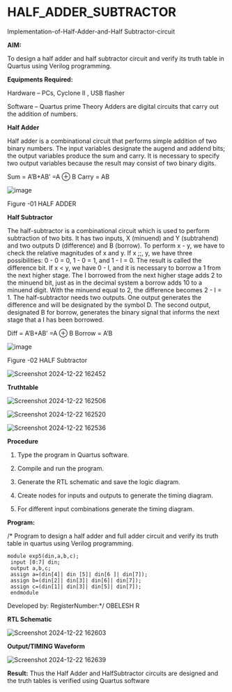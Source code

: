 # HALF_ADDER_SUBTRACTOR

Implementation-of-Half-Adder-and-Half Subtractor-circuit

**AIM:**

To design a half adder and half subtractor circuit and verify its truth table in Quartus using Verilog programming.

**Equipments Required:**

Hardware – PCs, Cyclone II , USB flasher 

Software – Quartus prime Theory Adders are digital circuits that carry out the addition of numbers.

**Half Adder**

Half adder is a combinational circuit that performs simple addition of two binary numbers. The input variables designate the augend and addend bits; the output variables produce the sum and carry. It is necessary to specify two output variables because the result may consist of two binary digits.

Sum = A’B+AB’ =A ⊕ B Carry = AB

![image](https://github.com/naavaneetha/HALF_ADDER_SUBTRACTOR/assets/154305477/bd4a0b2c-cdbc-4184-ab08-81578f121e1f)

Figure -01 HALF ADDER

**Half Subtractor**

The half-subtractor is a combinational circuit which is used to perform subtraction of two bits. It has two inputs, X (minuend) and Y (subtrahend) and two outputs D (difference) and B (borrow). To perform x - y, we have to check the relative magnitudes of x and y. If x ;;, y, we have three possibilities: 0 - 0 = 0, 1 - 0 = 1, and 1 - I = 0. The result is called the difference bit. If x < y, we have 0 - I, and it is necessary to borrow a 1 from the next higher stage. The I borrowed from the next higher stage adds 2 to the minuend bit, just as in the decimal system a borrow adds 10 to a minuend digit. With the minuend equal to 2, the difference becomes 2 - I = 1. The half-subtractor needs two outputs. One output generates the difference and will be designated by the symbol D. The second output, designated B for borrow, generates the binary signal that informs the next stage that a I has been borrowed. 

Diff = A’B+AB’ =A ⊕ B
Borrow = A’B

 ![image](https://github.com/naavaneetha/HALF_ADDER_SUBTRACTOR/assets/154305477/d76b099c-513f-4e7c-843a-e2fd028a531a)

Figure -02 HALF Subtractor

![Screenshot 2024-12-22 162452](https://github.com/user-attachments/assets/387eb48a-22e1-4f0f-bcc6-4be5a3c0ed39)


**Truthtable**

![Screenshot 2024-12-22 162506](https://github.com/user-attachments/assets/eb9bc0ef-dfac-452f-a1db-524d8c31946f)

![Screenshot 2024-12-22 162520](https://github.com/user-attachments/assets/138e5ee6-60af-4903-a54e-345c2a4af81e)

![Screenshot 2024-12-22 162536](https://github.com/user-attachments/assets/933867f1-b45b-49e7-a29c-a2dfcfc322ec)


**Procedure**

1.	Type the program in Quartus software.

2.	Compile and run the program.

3.	Generate the RTL schematic and save the logic diagram.

4.	Create nodes for inputs and outputs to generate the timing diagram.

5.	For different input combinations generate the timing diagram.


**Program:**

/* Program to design a half adder and full adder circuit and verify its truth table in quartus using Verilog programming.
```
module exp5(din,a,b,c);
 input [0:7] din;
 output a,b,c;
 assign a=(din[4]| din [5]| din[6 ]| din[7]);
 assign b=(din[2]| din[3]| din[6]| din[7]);
 assign c=(din[1]| din[3]| din[5]| din[7]);
 endmodule

```

Developed by: RegisterNumber:*/ OBELESH R

**RTL Schematic**

![Screenshot 2024-12-22 162603](https://github.com/user-attachments/assets/b25b8089-9aef-4526-9638-4b4e560cd76a)


**Output/TIMING Waveform**




![Screenshot 2024-12-22 162639](https://github.com/user-attachments/assets/53d3bcfb-3a21-4773-8e59-f50ff1b56780)

**Result:**
Thus the Half Adder and HalfSubtractor circuits are designed and the truth tables is verified using Quartus software

